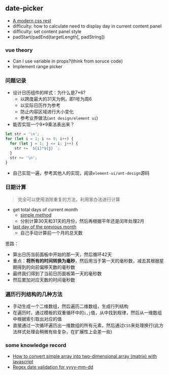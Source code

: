 ## date-picker
* [A modern css rest](https://github.com/hankchizljaw/modern-css-reset)
* difficulty: how to calculate need to display day in current content panel
* difficulty: set content panel style
* padStart/padEnd(targetLength[, padString])
### vue theory
* Can I use variable in props?(think from soruce code)
* Implement range picker

### 问题记录
* 设计日历组件的样式：为什么是7*6?
  * 以跨度最大的31天为例，即1号为周6
  * 以实际日历作为参考
  * 防止内容区域进行大小变化
  * 参考业界做法(`ant design/element ui`)
* 能否实现一个9*9乘法表出来？
```javascript
let str = '\n';
for (let i = 1; i <= 9; i++) {
  for (let j = 1; j <= i; j++) {
    str += `${i}*${j} `;
  }
  str += '\n';
}
```
* 自己实现一遍，参考其他人的实现，阅读`element-ui/ant-design`源码

### 日期计算
> 完全可以使用消除重复的方法，利用笨办法进行计算

* get total days of current month
  * [simple method](https://stackoverflow.com/a/1184359/12819402)
  * 分别计算30天和31天的月份，然后再根据平年还是闰年处理2月
* [last day of the previous month](https://stackoverflow.com/a/7466176/12819402)
  * 自己手动计算前一个月的总天数
  
思路：
* 算出日历当前面板中开始的那一天，然后循环42天
* 重点：**将所有的时间转换为毫秒**，然后用当于第一天的毫秒数，减去其根据星期得到的向前偏移天数的毫秒数
* 最终我们得到了当前日历面板第一天的毫秒数
* 然后累加对应天数的时间毫秒数
 
### 遍历行列结构的几种方法
* 手动生成一个二维数组，然后遍历二维数组，生成行列结构
* 在遍历时，通过模板的双重循环中的`i,j`值，从中找到规律，然后从一维数组中根据索引取出对应的值
* 直接通过一次循环遍历出一维数组的所有元素，然后通过`CSS`来处理换行(此方法样式处理会稍微有些复杂，在扩展性上会差一些)

### some knowledge record
* [How to convert simple array into two-dimensional array (matrix) with javascript](https://stackoverflow.com/a/4492417)
* [Regex date validation for yyyy-mm-dd](https://stackoverflow.com/a/22061879)
